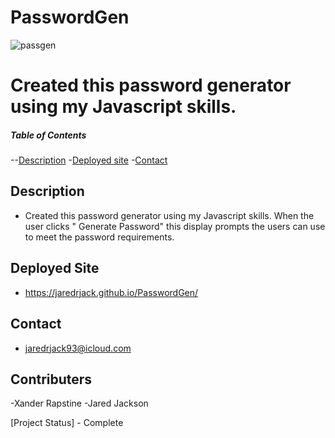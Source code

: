 # PasswordGen

![passgen](https://user-images.githubusercontent.com/120280613/229226231-1b15cf4c-70ab-451b-9bce-2182ef3793c0.jpg)


# Created this password generator using my Javascript skills. 

##### Table of Contents
--[Description](#description)
-[Deployed site](#deployedsite)
-[Contact](#contact)

## Description
- Created this password generator using my Javascript skills. When the user clicks " Generate Password" this display prompts the users can use to meet the password requirements.

## Deployed Site
- https://jaredrjack.github.io/PasswordGen/

## Contact
- jaredrjack93@icloud.com

## Contributers
-Xander Rapstine
-Jared Jackson

[Project Status] - Complete
